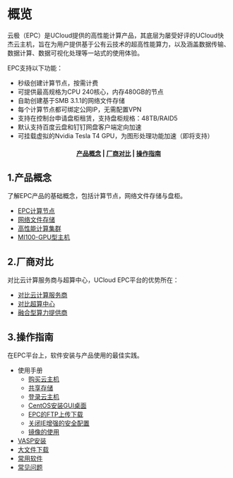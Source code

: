 <!--一下子提供一种思路，欢迎大家发挥 -->

# 概览
云极（EPC）是UCloud提供的高性能计算产品，其底层为屡受好评的UCloud快杰云主机，旨在为用户提供基于公有云技术的超高性能算力，以及涵盖数据传输、数据计算、数据可视化处理等一站式的使用体验。

EPC支持以下功能：

* 秒级创建计算节点，按需计费
* 可提供最高规格为CPU 240核心，内存480GB的节点
* 自助创建基于SMB 3.1.1的网络文件存储
* 每个计算节点都可绑定公网IP，无需配置VPN
* 支持在控制台申请盘柜租赁，支持盘柜规格：48TB/RAID5
* 默认支持百度云盘和钉钉网盘客户端定向加速
* 可挂载虚拟的Nvidia Tesla T4 GPU，为图形处理功能加速（即将支持）


#### <center>[产品概念](#1产品概念)   |    [厂商对比](#2厂商对比)   |     [操作指南](#3操作指南) </center>   

## 1.产品概念

了解EPC产品的基础概念，包括计算节点，网络文件存储与盘柜。

* [EPC计算节点](/epc/whatisepc)
* [网络文件存储](/epc/smb)
* [高性能计算集群](/epc/epc_cluster)
* [MI100-GPU型主机](/epc/mi100)

## 2.厂商对比

对比云计算服务商与超算中心，UCloud EPC平台的优势所在：

* [对比云计算服务商](/epc/compareToCloud)
* [对比超算中心](/epc/compareToHpcCenter)
* [融合型算力提供商](/epc/compareToMixed)




## 3.操作指南

在EPC平台上，软件安装与产品使用的最佳实践。

* 使用手册
  * [购买云主机](/epc/manual/buy)
  * [共享存储](/epc/manual/share.md)
  * [登录云主机](/epc/manual/login)
  * [CentOS安装GUI桌面](/epc/manual/GUI)
  * [EPC的FTP上传下载](/epc/manual/FTP.md)
  * [关闭IE增强的安全配置](/epc/manual/IE.md)
  * [镜像的使用](/epc/manual/mirror.md)
* [VASP安装](/epc/vasp)
* [大文件下载](/epc/guide/fileacceleration)
* [常用软件](/epc/software)
* [常见问题](/epc/adaption)

